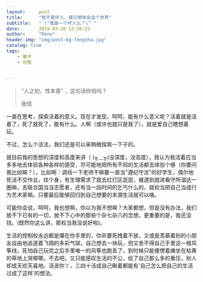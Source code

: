 ```yaml
---
layout:     post
title:      "我不是坏人，我只想体会这个世界"
subtitle:   " \"我是一个坏人么？\" "
date:       2019-03-26 12:56:22
author:     "Reno"
header-img: "img/post-bg-fengsha.jpg"
catalog: true
tags:
    - 傻子
    - 你我


---
```


> "人之初，性本善" ，这句话你信吗？
>
> 我信

一直在思考，探索活着的意义。现在才发现，呵呵，能有什么意义呢？活着就是活着了，死了就死了，能有什么。人啊（或许也就只是我了），就是爱自己瞎想着玩。

不过，怎么个活法，我们还是可以来稍微探索一下子的。

就目前我的思想的深度和高度来讲（ (╥﹏╥)没深度，没高度），我认为我活着应当多多地去体验各种各样的感受，尽可能地把所有不同的生活都去体验个够（你要问我比如嘛？），比如啊：调戏一下老师干嘛要一直当"遵纪守法"的好学生，偶尔地死活不交作业，纹个身，有生理需求了就去红灯区逛逛，被逮到就进看守所溜达一圈嘛，去联合国当当志愿者，还有当一段时间的乞丐什么的，就权当把自己当成行为艺术家嘛。只要最后能够回归到自己想要的本源生活就可以咯。

可能你会说，呵呵，我也想啊，你以为我不想嘛？大家都想，但是没有办法，我们放不下已有的一切，放不下心中的那些个杂七杂八的念想，更重要的是，我还没钱。(既然你这么讲，那权当我没说好啦)。

生活的控制权永远都是攥在你手里的，你非要死拽着不放，又或是羡慕着别的小朋友自由地追逐着飞翔的多彩气球，自己想去一块玩，但又舍不得自己手里这一根风筝线，死怕自己玩完之后手里唯一的风筝也跑丢了，到时候只能傻愣着瘫坐在枯黄的草地上哭唧唧。不去吧，又只能感叹生活的不公，给了自己那么多的重压，别人却成天欢天喜地。活该你丫，三四十活成自己瞅着都能有'自己怎么把自己的生活过成了这样'的想法。



















